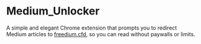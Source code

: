 # Medium_Unlocker
A simple and elegant Chrome extension that prompts you to redirect Medium articles to [freedium.cfd](https://freedium.cfd), so you can read without paywalls or limits.
